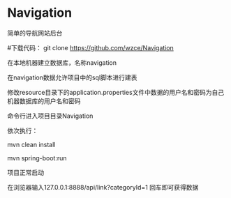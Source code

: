# Navigation
简单的导航网站后台

#下载代码：
git clone https://github.com/wzce/Navigation

在本地机器建立数据库，名称navigation

在navigation数据允许项目中的sql脚本进行建表

修改resource目录下的application.properties文件中数据的用户名和密码为自己机器数据库的用户名和密码

命令行进入项目目录Navigation

依次执行：

mvn clean install

mvn spring-boot:run

项目正常启动

在浏览器输入127.0.0.1:8888/api/link?categoryId=1 回车即可获得数据
